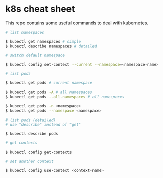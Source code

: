 # k8s cheat sheet

This repo contains some useful commands to deal with kubernetes.

```sh
# list namespaces

$ kubectl get namespaces # simple
$ kubectl describe namespaces # detailed
```

```sh
# switch default namespace

$ kubectl config set-context --current --namespace=<namespace-name>
```

```sh
# list pods

$ kubectl get pods # current namespace

$ kubectl get pods -A # all namespaces
$ kubectl get pods --all-namespaces # all namespaces

$ kubectl get pods -n <namespace>
$ kubectl get pods --namespace <namespace>
```

```sh
# list pods (detailed)
# use "describe" instead of "get"

$ kubectl describe pods
```

```sh
# get contexts

$ kubectl config get-contexts
```

```sh
# set another context

$ kubectl config use-context <context-name>
```
